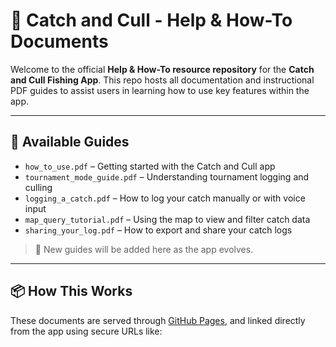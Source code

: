 # 🎣 Catch and Cull - Help & How-To Documents

Welcome to the official **Help & How-To resource repository** for the **Catch and Cull Fishing App**. This repo hosts all documentation and instructional PDF guides to assist users in learning how to use key features within the app.

---

## 📄 Available Guides

- `how_to_use.pdf` – Getting started with the Catch and Cull app  
- `tournament_mode_guide.pdf` – Understanding tournament logging and culling  
- `logging_a_catch.pdf` – How to log your catch manually or with voice input  
- `map_query_tutorial.pdf` – Using the map to view and filter catch data  
- `sharing_your_log.pdf` – How to export and share your catch logs  

> 🔧 New guides will be added here as the app evolves.

---

## 📦 How This Works

These documents are served through [GitHub Pages](https://pages.github.com), and linked directly from the app using secure URLs like:

